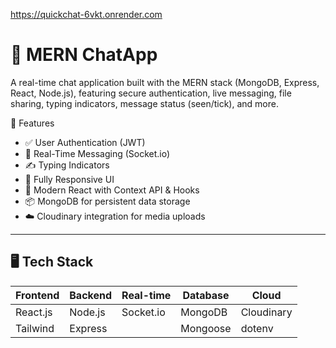 https://quickchat-6vkt.onrender.com

# 💬 MERN ChatApp

A real-time chat application built with the MERN stack (MongoDB, Express, React, Node.js), featuring secure authentication, live messaging, file sharing, typing indicators, message status (seen/tick), and more.

 🚀 Features

- ✅ User Authentication (JWT)
- 💬 Real-Time Messaging (Socket.io)
- ✍️ Typing Indicators
- 📱 Fully Responsive UI
- 🧠 Modern React with Context API & Hooks
- 📦 MongoDB for persistent data storage
- ☁️ Cloudinary integration for media uploads

---

## 🖥️ Tech Stack

| Frontend | Backend  | Real-time | Database | Cloud  |
|----------|----------|-----------|----------|--------|
| React.js | Node.js  | Socket.io | MongoDB  | Cloudinary |
| Tailwind | Express  |           | Mongoose | dotenv |



